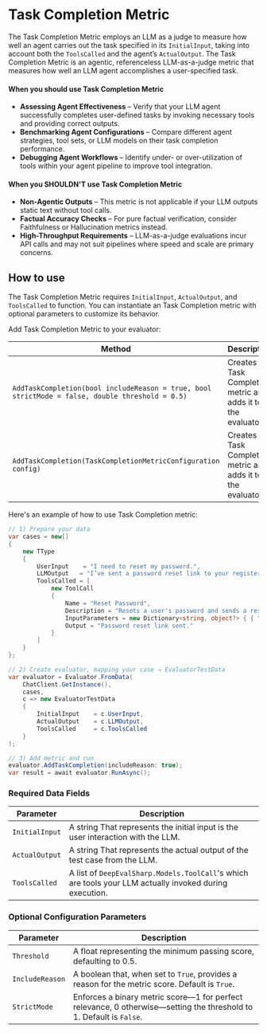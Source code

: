 # Task Completion Metric

The Task Completion Metric employs an LLM as a judge to measure how well an agent carries out the task specified in its `InitialInput`, taking into account both the `ToolsCalled` and the agent’s `ActualOutput`. The Task Completion Metric is an agentic, referenceless LLM-as-a-judge metric that measures how well an LLM agent accomplishes a user-specified task.

#### When you should use Task Completion Metric

- **Assessing Agent Effectiveness** – Verify that your LLM agent successfully completes user-defined tasks by invoking necessary tools and providing correct outputs.
- **Benchmarking Agent Configurations** – Compare different agent strategies, tool sets, or LLM models on their task completion performance.
- **Debugging Agent Workflows** – Identify under- or over-utilization of tools within your agent pipeline to improve tool integration.

#### When you SHOULDN'T use Task Completion Metric

- **Non-Agentic Outputs** – This metric is not applicable if your LLM outputs static text without tool calls.
- **Factual Accuracy Checks** – For pure factual verification, consider Faithfulness or Hallucination metrics instead.
- **High-Throughput Requirements** – LLM-as-a-judge evaluations incur API calls and may not suit pipelines where speed and scale are primary concerns.

## How to use

The Task Completion Metric requires `InitialInput`, `ActualOutput`, and `ToolsCalled` to function. You can instantiate an Task Completion metric with optional parameters to customize its behavior.

Add Task Completion Metric to your evaluator:

| Method                                                                                          | Description                                                      |
| ----------------------------------------------------------------------------------------------- | ---------------------------------------------------------------- |
| `AddTaskCompletion(bool includeReason = true, bool strictMode = false, double threshold = 0.5)` | Creates the Task Completion metric and adds it to the evaluator. |
| `AddTaskCompletion(TaskCompletionMetricConfiguration config)`                                   | Creates the Task Completion metric and adds it to the evaluator. |

Here's an example of how to use Task Completion metric:

```csharp
// 1) Prepare your data
var cases = new[]
{
    new TType
    {
        UserInput    = "I need to reset my password.",
        LLMOutput   = "I’ve sent a password reset link to your registered email.",
        ToolsCalled = [
            new ToolCall
            {
                Name = "Reset Password",
                Description = "Resets a user's password and sends a reset link.",
                InputParameters = new Dictionary<string, object?> { { "user_request", "reset password" } },
                Output = "Password reset link sent."
            }
        ]
    }
};

// 2) Create evaluator, mapping your case → EvaluatorTestData
var evaluator = Evaluator.FromData(
    ChatClient.GetInstance(),
    cases,
    c => new EvaluatorTestData
    {
        InitialInput    = c.UserInput,
        ActualOutput    = c.LLMOutput,
        ToolsCalled     = c.ToolsCalled
    }
);

// 3) Add metric and run
evaluator.AddTaskCompletion(includeReason: true);
var result = await evaluator.RunAsync();
```

### Required Data Fields

| Parameter      | Description                                                                                             |
| -------------- | ------------------------------------------------------------------------------------------------------- |
| `InitialInput` | A string That represents the initial input is the user interaction with the LLM.                        |
| `ActualOutput` | A string That represents the actual output of the test case from the LLM.                               |
| `ToolsCalled`  | A list of `DeepEvalSharp.Models.ToolCall`'s which are tools your LLM actually invoked during execution. |

### Optional Configuration Parameters

| Parameter       | Description                                                                                                         |
| --------------- | ------------------------------------------------------------------------------------------------------------------- |
| `Threshold`     | A float representing the minimum passing score, defaulting to 0.5.                                                  |
| `IncludeReason` | A boolean that, when set to `True`, provides a reason for the metric score. Default is `True`.                      |
| `StrictMode`    | Enforces a binary metric score—1 for perfect relevance, 0 otherwise—setting the threshold to 1. Default is `False`. |

